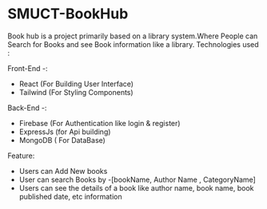 # SMUCT-BookHub 

 Book hub is a project primarily based on a library system.Where People can Search for Books and see Book information like a library.
Technologies used  : 

Front-End -:

- React (For Building User Interface)
- Tailwind (For Styling Components)

Back-End -:

- Firebase (For Authentication like login & register)
- ExpressJs (for Api building)
- MongoDB ( For DataBase)



Feature: 

- Users can Add New books 
- User can search Books by -[bookName, Author Name , CategoryName]
- Users can see the details of a book like author name, book name, book published date, etc information

